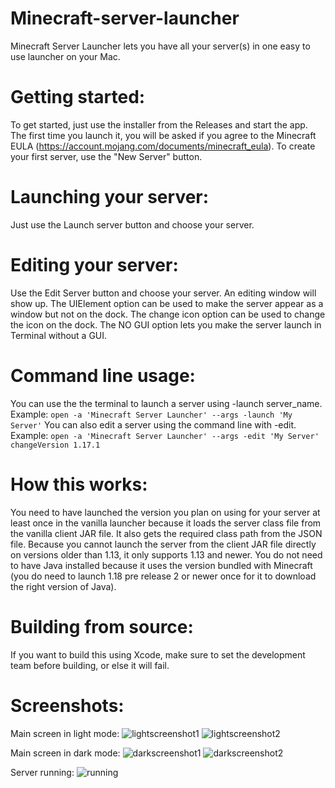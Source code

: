 # Minecraft-server-launcher
Minecraft Server Launcher lets you have all your server(s) in one easy to use launcher on your Mac.
# Getting started:
To get started, just use the installer from the Releases and start the app. The first time you launch it, you will be asked if you agree to the Minecraft EULA (https://account.mojang.com/documents/minecraft_eula). To create your first server, use the "New Server" button.
# Launching your server:
Just use the Launch server button and choose your server.
# Editing your server:
Use the Edit Server button and choose your server. An editing window will show up. The UIElement option can be used to make the server appear as a window but not on the dock. The change icon option can be used to change the icon on the dock. The NO GUI option lets you make the server launch in Terminal without a GUI.
# Command line usage:
You can use the the terminal to launch a server using -launch server_name. Example: ```open -a 'Minecraft Server Launcher' --args -launch 'My Server'```
You can also edit a server using the command line with -edit. Example: ```open -a 'Minecraft Server Launcher' --args -edit 'My Server' changeVersion 1.17.1```
# How this works:
You need to have launched the version you plan on using for your server at least once in the vanilla launcher because it loads the server class file from the vanilla client JAR file. It also gets the required class path from the JSON file. Because you cannot launch the server from the client JAR file directly on versions older than 1.13, it only supports 1.13 and newer. You do not need to have Java installed because it uses the version bundled with Minecraft (you do need to launch 1.18 pre release 2 or newer once for it to download the right version of Java).
# Building from source:
If you want to build this using Xcode, make sure to set the development team before building, or else it will fail.
# Screenshots:
Main screen in light mode:
![lightscreenshot1](https://user-images.githubusercontent.com/85067619/144342527-6cf19f87-f0e2-4ae7-8aba-a7aa6030febd.jpg)
![lightscreenshot2](https://user-images.githubusercontent.com/85067619/144342524-e34854be-9a1c-4479-988a-60913fdb9690.jpg)

Main screen in dark mode:
![darkscreenshot1](https://user-images.githubusercontent.com/85067619/144342525-662f31b5-9407-4238-85f5-9996c37194ea.jpg)
![darkscreenshot2](https://user-images.githubusercontent.com/85067619/144342523-17abdb78-7986-484f-a926-7b6dc7e7d74f.jpg)

Server running:
![running](https://user-images.githubusercontent.com/85067619/131271655-ca55bc95-cbaa-4fa0-b2d1-a41301625ff0.jpg)
